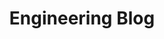 ---
title: Engineering Blog
menu:
  main:
    parent: "resources"
layout: engineering_blog
weight: 2
---
